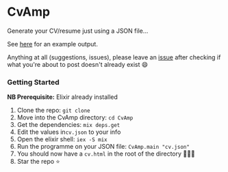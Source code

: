 # CvAmp

Generate your CV/resume just using a JSON file...

See [here](https://jbarget.github.io/cv-amp/) for an example output.

Anything at all (suggestions, issues), please leave an [issue](https://github.com/jbarget/cv-amp/issues) after checking if what you're about to post doesn't already exist :smile:
### Getting Started

**NB Prerequisite:** Elixir already installed

1. Clone the repo: `git clone `
2. Move into the CvAmp directory: `cd CvAmp`
3. Get the dependencies: `mix deps.get`
4. Edit the values in`cv.json` to your info
5. Open the elixir shell: `iex -S mix`
6. Run the programme on your JSON file: `CvAmp.main "cv.json"`
7. You should now have a `cv.html` in the root of the directory :tada::tada::tada:
8. Star the repo :star:
